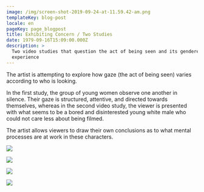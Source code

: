 ```yaml
---
image: /img/screen-shot-2019-09-24-at-11.59.42-am.png
templateKey: blog-post
locale: en
pageKey: page_blogpost
title: Exhibiting Concern / Two Studies
date: 1979-09-16T15:09:00.000Z
description: >
  Two video studies that question the act of being seen and its gendered
  experience
---
```

The artist is attempting to explore how gaze (the act of being seen) varies according to who is looking.

In the first study, the group of young women observe one another in silence. Their gaze is structured, attentive, and directed towards themselves, whereas in the second video study, the viewer is presented with what seems to be a bored and disinterested young white male who could not care less about being filmed.

The artist allows viewers to draw their own conclusions as to what mental processes are at work in these characters. 

![](/img/screen-shot-2019-09-24-at-11.49.47-am.png)

![](/img/babies.jpg)

![](/img/cd1.jpg)

![](/img/screen-shot-2016-12-29-at-7.55.01-pm.png)
